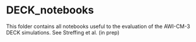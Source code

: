 # DECK_notebooks

This folder contains all notebooks useful to the evaluation of the AWI-CM-3 DECK simulations.
See Streffing et al. (in prep)
